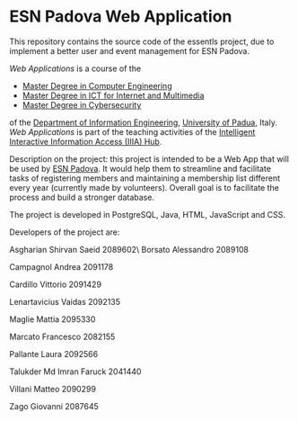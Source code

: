 # ESN Padova Web Application

This repository contains the source code of the essentls project, due to implement a better user and event
management for ESN Padova.

*Web Applications* is a course of the 

* [Master Degree in Computer Engineering](https://lauree.dei.unipd.it/lauree-magistrali/computer-engineering/)
* [Master Degree in ICT for Internet and Multimedia](https://lauree.dei.unipd.it/lauree-magistrali/ict-for-internet-multimedia-mime/)
* [Master Degree in Cybersecurity](https://cybersecurity.math.unipd.it/)

of the  [Department of Information Engineering](https://www.dei.unipd.it/en/), [University of Padua](https://www.unipd.it/en/), Italy. *Web Applications* is part of the teaching activities of the [Intelligent Interactive Information Access (IIIA) Hub](http://iiia.dei.unipd.it/).

Description on the project: this project is intended to be a Web App that will be used by [ESN Padova](https://padova.esn.it/).
It would help them to streamline and facilitate tasks of
registering members and maintaining a membership list different every year (currently made by volunteers).
Overall goal is to facilitate the process and build a stronger database.

The project is developed in PostgreSQL, Java, HTML, JavaScript and CSS.

Developers of the project are:

Asgharian Shirvan Saeid 2089602\\
Borsato Alessandro 2089108


Campagnol Andrea 2091178

Cardillo Vittorio 2091429

Lenartavicius Vaidas 2092135

Maglie Mattia 2095330

Marcato Francesco 2082155

Pallante Laura 2092566

Talukder Md Imran Faruck 2041440

Villani Matteo 2090299

Zago Giovanni 2087645